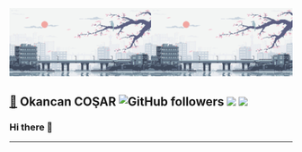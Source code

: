 

<img src="https://github.com/OkancanCosar/OkancanCosar/blob/master/500b27120a0a261bfab28f0390bf48df.gif" object-fit="cover" width="50%"><img src="https://github.com/OkancanCosar/OkancanCosar/blob/master/500b27120a0a261bfab28f0390bf48df.gif" object-fit="cover" width="50%">


## [🔗](https://amansharma.dev/) Okancan COŞAR  ![GitHub followers](https://img.shields.io/github/followers/OkancanCosar?label=follow&style=social) [![](https://img.shields.io/twitter/follow/OkancanCosar?style=social)](https://twitter.com/intent/follow?screen_name=OkancanCosar) [![](https://img.shields.io/badge/linkedin----blue)](https://www.linkedin.com/in/OkancanCosar/) 



### Hi there 👋
______________________________________________
